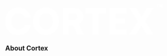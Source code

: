 <p align="center">
<svg xmlns="http://www.w3.org/2000/svg" viewBox="0 0 1057.57 207.98"><defs><style>.cls-1{fill:#fff;}</style></defs><g id="Layer_2" data-name="Layer 2"><g id="cortex"><g id="_02" data-name="02"><g id="logo"><path class="cls-1" d="M0,116.45c0-55.49,35.31-92,88.41-92,44.44,0,76.39,25.47,81.92,65.35H129.25C124,72,108.83,61.92,87.45,61.92c-28.83,0-46.37,20.42-46.37,54.29,0,33.4,17.78,54.3,46.37,54.3,21.86,0,38-10.81,42.76-28.35h40.36C164.32,181.8,131.17,208,86.72,208,33.39,208,0,172.67,0,116.45Z"/><path class="cls-1" d="M273.38,208c-51.41,0-86.72-37.47-86.72-91.77s35.55-92,87-92c51.65,0,87.21,37.48,87.21,91.77S325,208,273.38,208Zm.48-146.3C245,61.68,227.74,82.1,227.74,116c0,34.12,17.3,54.54,46.12,54.54,28.59,0,45.89-20.9,45.89-54.54C319.75,82.1,302.45,61.68,273.86,61.68Z"/><path class="cls-1" d="M388,205.1V27.33h68.71c43.24,0,67.75,20.9,67.75,57.65,0,23.07-9.85,39.4-29.55,49.49l31.23,70.63H483.59l-26.67-62.22h-30V205.1Zm38.92-96.33h29.55c17.06,0,26.91-8.65,26.91-23.79,0-14.89-9.37-23.06-26.67-23.06H426.89Z"/><path class="cls-1" d="M537.16,27.33H677v36H626.52V205.1H587.61V63.36H537.16Z"/><path class="cls-1" d="M700.27,205.1V27.33H813.19v36h-74V98.2h65.59v34.11H739.19v36.75h74v36Z"/><path class="cls-1" d="M833.12,27.33h46.37l14.89,23.3c6.49,10.09,12.73,20.9,20.66,35.55L950.6,27.33H996l-56.21,88.88L996,205.1H949.88L938.1,186.6c-8.88-14.17-14.65-24.74-23.3-40.6l-38.2,59.1H831l59.34-88.89Z"/><path class="cls-1" d="M1014.49,0H1032V4.5h-6.3V22.2h-4.86V4.5h-6.3Z"/><path class="cls-1" d="M1034.86,22.2V0h4.71l6.6,16.56L1052.8,0h4.77V22.2h-4.71V17.55a49.75,49.75,0,0,1,.24-7.5l-4.71,12.15H1044l-4.68-12.15a37.86,37.86,0,0,1,.3,5.94V22.2Z"/></g></g></g></g></svg> </p>

## About Cortex
